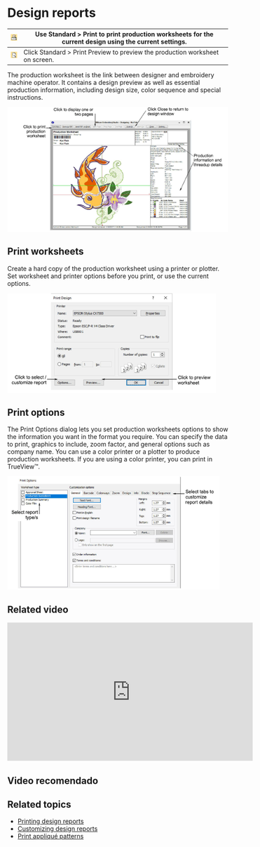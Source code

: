 # Design reports

| ![Print.png](assets/Print.png)               | Use Standard > Print to print production worksheets for the current design using the current settings. |
| -------------------------------------------- | ------------------------------------------------------------------------------------------------------ |
| ![PrintPreview.png](assets/PrintPreview.png) | Click Standard > Print Preview to preview the production worksheet on screen.                          |

The production worksheet is the link between designer and embroidery machine operator. It contains a design preview as well as essential production information, including design size, color sequence and special instructions.

![PrintPreview00144.png](assets/PrintPreview00144.png)

## Print worksheets

Create a hard copy of the production worksheet using a printer or plotter. Set worksheet and printer options before you print, or use the current options.

![PrintDesign.png](assets/PrintDesign.png)

## Print options

The Print Options dialog lets you set production worksheets options to show the information you want in the format you require. You can specify the data to print, graphics to include, zoom factor, and general options such as company name. You can use a color printer or a plotter to produce production worksheets. If you are using a color printer, you can print in TrueView™.

![summary_-_designs00149.png](assets/summary_-_designs00149.png)

## Related video

<iframe src="https://www.youtube.com/embed/7yLV6Ei30VM" title="YouTube video player" 
		 frameborder="0" allow="accelerometer; autoplay; clipboard-write; encrypted-media; gyroscope; picture-in-picture; web-share" 
		 allowfullscreen="" style="width: 560px; height: 315px;">
<p>&#160;</p>
</iframe>

## Video recomendado

## Related topics

- [Printing design reports](../../Production/reports/Printing_design_reports)
- [Customizing design reports](../../Production/reports/Customizing_design_reports)
- [Print appliqué patterns](../../Applied/export/Print_appliqué_patterns)
